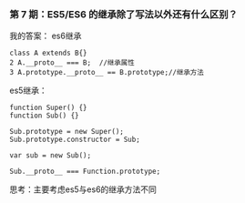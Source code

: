 ### 第 7 期：ES5/ES6 的继承除了写法以外还有什么区别？

我的答案：
es6继承
```
class A extends B{}
2 A.__proto__ === B;  //继承属性
3 A.prototype.__proto__ == B.prototype;//继承方法
```
es5继承：
```
function Super() {}
function Sub() {}

Sub.prototype = new Super();
Sub.prototype.constructor = Sub;

var sub = new Sub();

Sub.__proto__ === Function.prototype;
```

思考：主要考虑es5与es6的继承方法不同

